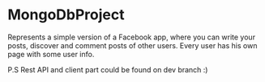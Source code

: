 # MongoDbProject

Represents a simple version of a Facebook app, where you can write your posts, 
discover and comment posts of other users. 
Every user has his own page with some user info. 

P.S Rest API and client part could be found on dev branch :)
